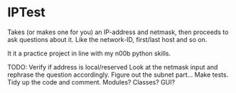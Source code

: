 # IPTest
Takes (or makes one for you) an IP-address and netmask,
then proceeds to ask questions about it. Like the network-ID, first/last host and so on.

It it a practice project in line with my n00b python skills.

TODO:
Verify if address is local/reserved
Look at the netmask input and rephrase the question accordingly.
Figure out the subnet part...
Make tests.
Tidy up the code and comment.
Modules? Classes?
GUI?
